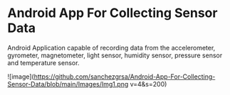 # Android App For Collecting Sensor Data

Android Application capable of recording data from the accelerometer, gyrometer, magnetometer, light sensor, humidity sensor, pressure sensor and temperature sensor. 

![image](https://github.com/sanchezgrsa/Android-App-For-Collecting-Sensor-Data/blob/main/Images/Img1.png v=4&s=200)
